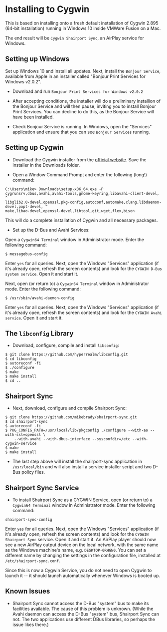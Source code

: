 Installing to Cygwin
====

This is based on installing onto a fresh default installation of Cygwin 2.895 (64-bit installation) running in Windows 10
inside VMWare Fusion on a Mac.

The end result will be `Cygwin Shairport Sync`, an AirPlay service for Windows.

Setting up Windows
----
Set up Windows 10 and install all updates. Next, install the `Bonjour Service`, available from Apple in an installer called "Bonjour Print Services for Windows v2.0.2".

* Download and run `Bonjour Print Services for Windows v2.0.2`
* After accepting conditions, the installer will do a preliminary installion of the Bonjour Service and will then pause, inviting you to install Bonjour Print Services. You can decline to do this, as the Bonjour Service will have been installed.

* Check Bonjour Service is running. In Windows, open the "Services" application and ensure that you can see `Bonjour Services` running.


Setting up Cygwin
----
* Download the Cygwin installer from the [official website](https://cygwin.com/install.html). Save the installer in the Downloads folder.

* Open a Window Command Prompt and enter the following (long!) command:
```
C:\Users\mike> Downloads\setup-x86_64.exe -P cygrunsrv,dbus,avahi,avahi-tools,gnome-keyring,libavahi-client-devel, ^
libglib2.0-devel,openssl,pkg-config,autoconf,automake,clang,libdaemon-devel,popt-devel, ^
make,libao-devel,openssl-devel,libtool,git,wget,flex,bison
```
This will do a complete installation of Cygwin and all necessary packages.
* Set up the D-Bus and Avahi Services:

Open a `Cygwin64 Terminal` window in Administrator mode. Enter the following command:
```
$ messagebus-config
```
Enter `yes` for all queries. Next, open the Windows "Services" application (if it's already open, refresh the screen contents) and look for the `CYGWIN D-Bus system service`. Open it and start it.

Next, open (or return to) a `Cygwin64 Terminal` window in Administrator mode. Enter the following command:
```
$ /usr/sbin/avahi-daemon-config
```
Enter `yes` for all queries. Next, open the Windows "Services" application (if it's already open, refresh the screen contents) and look for the `CYGWIN Avahi service`. Open it and start it.

The `libconfig` Library
----
* Download, configure, compile and install `libconfig`:
```
$ git clone https://github.com/hyperrealm/libconfig.git
$ cd libconfig
$ autoreconf -fi
$ ./configure
$ make
$ make install
$ cd ..
```

Shairport Sync
----
* Next, download, configure and compile Shairport Sync:
```
$ git clone https://github.com/mikebrady/shairport-sync.git
$ cd shairport-sync
$ autoreconf -fi
$ PKG_CONFIG_PATH=/usr/local/lib/pkgconfig ./configure --with-ao --with-ssl=openssl \
    --with-avahi --with-dbus-interface --sysconfdir=/etc --with-cygwin-service
$ make
$ make install
```
* The last step above will install the shairport-sync application in `/usr/local/bin` and will also install a service installer script and two D-Bus policy files. 

Shairport Sync Service
----
* To install Shairport Sync as a CYGWIN Service, open (or return to) a `Cygwin64 Terminal` window in Administrator mode. Enter the following command:
```
shairport-sync-config
```
Enter `yes` for all queries. Next, open the Windows "Services" application (if it's already open, refresh the screen contents) and look for the `CYGWIN Shairport Sync` service. Open it and start it. An AirPlay player should now see a new AirPlay output device on the local network, with the same name as the Windows machine's name, e.g. `DESKTOP-0RHGN0`. You can set a different name by changing the settings in the configuration file, installed at `/etc/shairport-sync.conf`.

Since this is now a Cygwin Service, you do not need to open Cygwin to launch it -- it should launch automatically whenever Windows is booted up.

Known Issues
----
* Shairport Sync cannot access the D-Bus "system" bus to make its facilities available. The cause of this problem is unknown. (While the Avahi daemon can access the D-Bus "system" bus, Shairport Sync can not. The two applications use different DBus libraries, so perhaps the issue likes there.)
